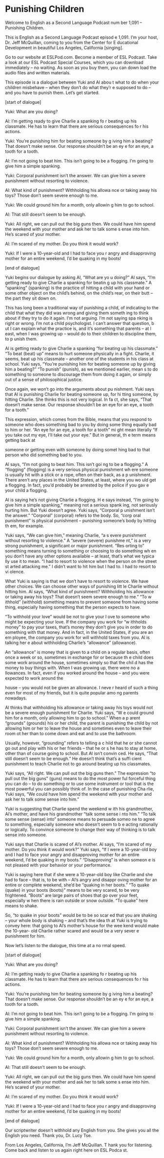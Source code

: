 # Punishing Children

Welcome to English as a Second Language Podcast num ber 1,091 – Punishing Children.  

This is English as a Second Language Podcast episod e 1,091. I’m your host, Dr. Jeff McQuillan, coming to you from the Center for E ducational Development in beautiful Los Angeles, California [singing].  

Go to our website at ESLPod.com. Become a member of  ESL Podcast. Take a look at our ESL Podcast Special Courses, which you can download immediately – no waiting. As soon as you buy them, you can down load the audio files and written materials.  

This episode is a dialogue between Yuki and Al abou t what to do when your children misbehave – when they don’t do what they’r e supposed to do – and you have to punish them. Let’s get started.  

[start of dialogue] 

Yuki: What are you doing? 

Al: I’m getting ready to give Charlie a spanking fo r beating up his classmate. He has to learn that there are serious consequences fo r his actions. 

Yuki: You’re punishing him for beating someone by g iving him a beating? That doesn’t make sense. Our response shouldn’t be an ey e for an eye, a tooth for a tooth. 

Al: I’m not going to beat him. This isn’t going to be a flogging. I’m going to give him a simple spanking.  

Yuki: Corporal punishment isn’t the answer. We can give him a severe punishment without resorting to violence. 

Al: What kind of punishment? Withholding his allowa nce or taking away his toys? Those don’t seem severe enough to me.  

Yuki: We could ground him for a month, only allowin g him to go to school. 

Al: That still doesn’t seem to be enough. 

Yuki: All right, we can pull out the big guns then.  We could have him spend the weekend with your mother and ask her to talk some s ense into him. He’s scared of your mother. 

Al: I’m scared of my mother. Do you think it would work? 

Yuki: If I were a 10-year-old and I had to face you r angry and disapproving mother for an entire weekend, I’d be quaking in my boots! 

[end of dialogue] 

Yuki begins our dialogue by asking Al, “What are yo u doing?” Al says, “I’m getting ready to give Charlie a spanking for beatin g up his classmate.” A “spanking” (spanking) is the practice of hitting a child with your hand or some other object on the child’s behind, on the child’s rear, on their butt – the part they sit down on.  

This has long been a traditional way of punishing a  child, of indicating to the child that what they did was wrong and giving them someth ing to think about if they try to do it again. I’m not arguing. I’m not saying spa nking is right or wrong. I’m not a child psychologist. I can’t answer that question, b ut I can explain what the practice is, and it’s something that parents – at l east, when I was growing up – would do to their children to discipline them, to p unish them.  

Al is getting ready to give Charlie a spanking “for  beating up his classmate.” “To beat (beat) up” means to hurt someone physically in  a fight. Charlie, it seems, beat up his classmate – another one of the students  in his class at school. Yuki says, “You’re punishing him for beating someone up by giving him a beating?” “To punish” (punish), as we mentioned earlier, mean s to do something to someone to discourage them from doing it again, or simply out of a sense of philosophical justice.  

Once again, we won’t go into the arguments about pu nishment. Yuki says that Al is punishing Charlie for beating someone up, for hi tting someone, by hitting Charlie. She thinks this is not very logical. In fa ct, she says, “That doesn’t make sense. Our response shouldn’t be an eye for an eye,  a tooth for a tooth.”  

This expression, which comes from the Bible, means that you respond to someone who does something bad to you by doing some thing equally bad to him or her. “An eye for an eye, a tooth for a tooth” mi ght mean literally “If you take out my eye, I’ll take out your eye.” But in general, th e term means getting back at  

someone or getting even with someone by doing somet hing bad to that person who did something bad to you. 

Al says, “I’m not going to beat him. This isn’t goi ng to be a flogging.” A “flogging” (flogging) is a very serious physical punishment wh ere someone is usually hit with a stick or a rope, often on their back, as a p unishment. There aren’t any places in the United States, at least, where you wo uld get a flogging. In fact, you’d probably be arrested by the police if you gav e your child a flogging.  

Al is saying he’s  not giving Charlie a flogging. H e says instead, “I’m going to give him a simple spanking,” meaning not a serious spank ing, not seriously hurting him. But Yuki doesn’t agree. Yuki says, “Corporal p unishment isn’t the answer.” “Corporal” (corporal) refers to the body. So, “corp oral punishment” is physical punishment – punishing someone’s body by hitting th em, for example.  

Yuki says, “We can give him,” meaning Charlie, “a s evere punishment without resorting to violence.” A “severe (severe) punishme nt,” is a very strong punishment, a significant or major punishment. “Res orting to” something means turning to something or choosing to do something wh en you don’t have any other options available – at least, that’s what we typica lly use it to mean. “I had to resort to violence when the person on the street st arted attacking me.” I didn’t want to hit him but I had to. I had to resort to vi olence.  

What Yuki is saying is that we don’t have to resort  to violence. We have other choices. We can choose other ways of punishing litt le Charlie without hitting him. Al says, “What kind of punishment? Withholding his allowance or taking away his toys? That doesn’t seem severe enough to me.” “To w ithhold” (withhold) something means to prevent someone from having some thing, especially having something that the person expects to have.  

“To withhold your love” would be not to give your l ove to someone who might be expecting your love. If the company you work for “w ithholds money” to pay your taxes, that’s money they don’t give you in order to  do something with that money. And in fact, in the United States, if you are an em ployee, the company you work for will withhold taxes from you. Al is talking her e about withholding Charlie’s “allowance” (allowance).  

An “allowance” is money that is given to a child on  a regular basis, often once a week or so, sometimes in exchange for or because th e child does some work around the house, sometimes simply so that the chil d has the money to buy things with. When I was growing up, there were no a llowances. In fact, even if you worked around the house – and you were expected  to work around the  

house – you would not be given an allowance. I neve r heard of such a thing even for most of my friends, but it is quite popular amo ng parents nowadays. 

Al thinks that withholding his allowance or taking away his toys would not be a severe enough punishment for Charlie. Yuki says, “W e could ground him for a month, only allowing him to go to school.” When a p arent “grounds” (grounds) his or her child, the parent is punishing the child by not allowing him or her to leave the house and sometimes even to leave their room ot her than to come down and eat and to use the bathroom.  

Usually, however, “grounding” refers to telling a c hild that he or she cannot go out and play with his or her friends – that he or s he has to stay at home, other than of course going to school. But Al isn’t convin ced. He says, “That still doesn’t seem to be enough.” He doesn’t think that’s a suffi cient punishment to teach Charlie not to go around beating up his classmates.   

Yuki says, “All right. We can pull out the big guns  then.” The expression “to pull out the big guns” (guns) means to do the most power ful forceful thing you can do – to do something or to use some instrument or tool  that is the most powerful you can possibly think of. In the case of punishing Cha rlie, Yuki says, “We could have him spend the weekend with your mother and ask her to talk some sense into him.”  

Yuki is suggesting that Charlie spend the weekend w ith his grandmother, Al’s mother, and have his grandmother “talk some sense i nto him.” “To talk some sense (sense) into” someone means to persuade someo ne to agree to something, especially someone who doesn’t seem to b e acting rationally or logically. To convince someone to change their way of thinking is to talk sense into someone.  

Yuki says that Charlie is scared of Al’s mother. Al  says, “I’m scared of my mother. Do you think it would work?” Yuki says, “If  I were a 10-year-old boy and I had to face your angry and disapproving mother for an entire weekend, I’d be quaking in my boots.” “Disapproving” is when someon e is not pleased with your behavior or your performance.  

Yuki is saying here that if she were a 10-year-old boy like Charlie and she had to face – that is, to be with – Al’s angry and disappr oving mother for an entire or complete weekend, she’d be “quaking in her boots.” “To quake (quake) in your boots (boots)” means to be very scared, to be very frightened. “Boots” are large pairs of shoes that go over your feet, especially w hen there is rain outside or snow outside. “To quake” here means to shake.   

 So, “to quake in your boots” would be to be so scar ed that you are shaking – your whole body is shaking – and that’s the idea th at Yuki is trying to convey here: that going to Al’s mother’s house for the wee kend would make the 10-year- old Charlie rather scared and would be a very sever e punishment for him.  

Now let’s listen to the dialogue, this time at a no rmal speed.  

[start of dialogue] 

Yuki: What are you doing? 

Al: I’m getting ready to give Charlie a spanking fo r beating up his classmate. He has to learn that there are serious consequences fo r his actions. 

Yuki: You’re punishing him for beating someone by g iving him a beating? That doesn’t make sense. Our response shouldn’t be an ey e for an eye, a tooth for a tooth. 

Al: I’m not going to beat him. This isn’t going to be a flogging. I’m going to give him a simple spanking.  

Yuki: Corporal punishment isn’t the answer. We can give him a severe punishment without resorting to violence. 

Al: What kind of punishment? Withholding his allowa nce or taking away his toys? Those don’t seem severe enough to me.  

Yuki: We could ground him for a month, only allowin g him to go to school. 

Al: That still doesn’t seem to be enough. 

Yuki: All right, we can pull out the big guns then.  We could have him spend the weekend with your mother and ask her to talk some s ense into him. He’s scared of your mother. 

Al: I’m scared of my mother. Do you think it would work? 

Yuki: If I were a 10-year-old and I had to face you r angry and disapproving mother for an entire weekend, I’d be quaking in my boots! 

[end of dialogue]  

 Our scriptwriter doesn’t withhold any English from you. She gives you all the English you need. Thank you, Dr. Lucy Tse. 

From Los Angeles, California, I’m Jeff McQuillan. T hank you for listening. Come back and listen to us again right here on ESL Podca st.  

